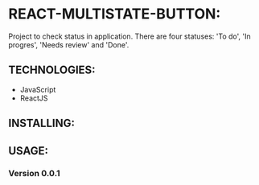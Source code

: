 # REACT-MULTISTATE-BUTTON:

Project to check status in application. There are four statuses: 'To do', 'In progres', 'Needs review' and 'Done'.

## TECHNOLOGIES:

* JavaScript
* ReactJS

## INSTALLING:

## USAGE:

### Version 0.0.1
